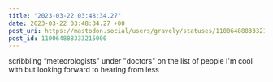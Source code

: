 ```yaml
---
title: "2023-03-22 03:48:34.27"
date: 2023-03-22 03:48:34.27 +00
post_uri: https://mastodon.social/users/gravely/statuses/110064888333215000
post_id: 110064888333215000
---
```

scribbling “meteorologists" under "doctors" on the list of people I'm cool with but looking forward to hearing from less


